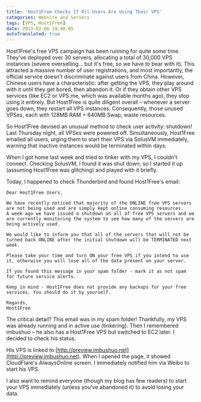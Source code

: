 ```yaml
---
title: 'Host1Free Checks If All Users Are Using Their VPS'
categories: Website and Servers
tags: [VPS, Host1Free]
date: 2013-02-06 19:48:05
autoTranslated: true
---
```



Host1Free's free VPS campaign has been running for quite some time. They've deployed over 30 servers, allocating a total of 30,000 VPS instances (severe overselling... but it's free, so we have to bear with it). This attracted a massive number of user registrations, and most importantly, the official service doesn't discriminate against users from China. However, Chinese users have a characteristic: after getting the VPS, they play around with it until they get bored, then abandon it. Or if they obtain other VPS services (like EC2 or VPS.me, which was available months ago), they stop using it entirely. But Host1Free is quite diligent overall – whenever a server goes down, they restart all VPS instances. Consequently, those unused VPSes, each with 128MB RAM + 640MB Swap, waste resources.

So Host1Free devised an unusual method to check user activity: shutdown! Last Thursday night, all VPSes were powered off. Simultaneously, Host1Free emailed all users, urging them to start their VPS via SolusVM immediately, warning that inactive instances would be terminated within days.

When I got home last week and tried to tinker with my VPS, I couldn't connect. Checking SolusVM, I found it was shut down, so I started it up (assuming Host1Free was glitching) and played with it briefly.

Today, I happened to check Thunderbird and found Host1Free's email:

    Dear Host1Free Users,

    We have recently noticed that majority of the ONLINE free VPS servers are not being used and are simply kept online consuming resources.
    A week ago we have issued a shutdown on all of free VPS servers and we are currently monitoring the system to see how many of the servers are being actively used.

    We would like to inform you that all of the servers that will not be turned back ONLINE after the initial shutdown will be TERMINATED next week.

    Please take your time and turn ON your free VPS if you intend to use it, otherwise you will lose all of the data present on your server.

    If you found this message in your spam folder - mark it as not spam for future service alerts.

    Keep in mind - Host1Free does not provide any backups for your free services. You should do it by yourself.

    Regards,
    Host1Free

The critical detail? This email was in my spam folder! Thankfully, my VPS was already running and in active use (tinkering). Then I remembered imbushuo – he also has a Host1Free VPS but switched to EC2 later. I decided to check his status.

His VPS is linked to [http://preview.imbushuo.net](http://preview.imbushuo.net). When I opened the page, it showed CloudFlare's AlwaysOnline screen. I immediately notified him via Weibo to start his VPS.

I also want to remind everyone (though my blog has few readers) to start your VPS immediately (unless you've abandoned it) to avoid losing your data.
```
